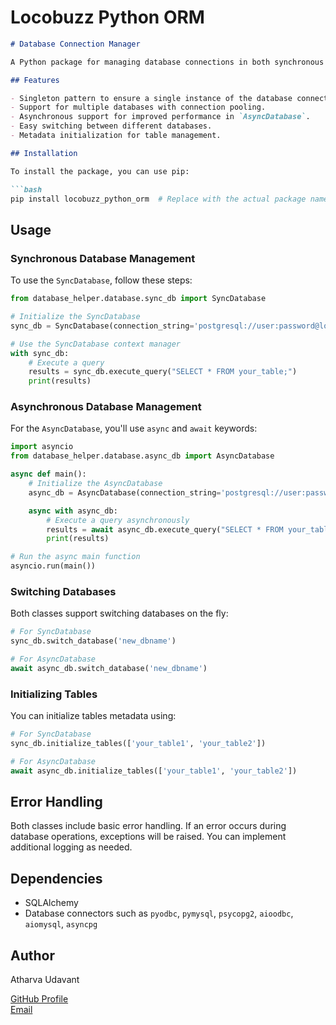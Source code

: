# Locobuzz Python ORM
```markdown
# Database Connection Manager

A Python package for managing database connections in both synchronous and asynchronous contexts using SQLAlchemy. The package provides two main classes: `SyncDatabase` for synchronous operations and `AsyncDatabase` for asynchronous operations with PostgreSQL.

## Features

- Singleton pattern to ensure a single instance of the database connection.
- Support for multiple databases with connection pooling.
- Asynchronous support for improved performance in `AsyncDatabase`.
- Easy switching between different databases.
- Metadata initialization for table management.

## Installation

To install the package, you can use pip:

```bash
pip install locobuzz_python_orm  # Replace with the actual package name
```

## Usage

### Synchronous Database Management

To use the `SyncDatabase`, follow these steps:

```python
from database_helper.database.sync_db import SyncDatabase

# Initialize the SyncDatabase
sync_db = SyncDatabase(connection_string='postgresql://user:password@localhost/dbname')

# Use the SyncDatabase context manager
with sync_db:
    # Execute a query
    results = sync_db.execute_query("SELECT * FROM your_table;")
    print(results)
```

### Asynchronous Database Management

For the `AsyncDatabase`, you'll use `async` and `await` keywords:

```python
import asyncio
from database_helper.database.async_db import AsyncDatabase

async def main():
    # Initialize the AsyncDatabase
    async_db = AsyncDatabase(connection_string='postgresql://user:password@localhost/dbname')

    async with async_db:
        # Execute a query asynchronously
        results = await async_db.execute_query("SELECT * FROM your_table;")
        print(results)

# Run the async main function
asyncio.run(main())
```

### Switching Databases

Both classes support switching databases on the fly:

```python
# For SyncDatabase
sync_db.switch_database('new_dbname')

# For AsyncDatabase
await async_db.switch_database('new_dbname')
```

### Initializing Tables

You can initialize tables metadata using:

```python
# For SyncDatabase
sync_db.initialize_tables(['your_table1', 'your_table2'])

# For AsyncDatabase
await async_db.initialize_tables(['your_table1', 'your_table2'])
```

## Error Handling

Both classes include basic error handling. If an error occurs during database operations, exceptions will be raised. You can implement additional logging as needed.

## Dependencies

- SQLAlchemy
- Database connectors such as `pyodbc`, `pymysql`, `psycopg2`, `aioodbc`, `aiomysql`, `asyncpg` 

## Author

Atharva Udavant

[GitHub Profile](https://github.com/Atharva17062002)  
[Email](mailto:17.atharva@gmail.com)
